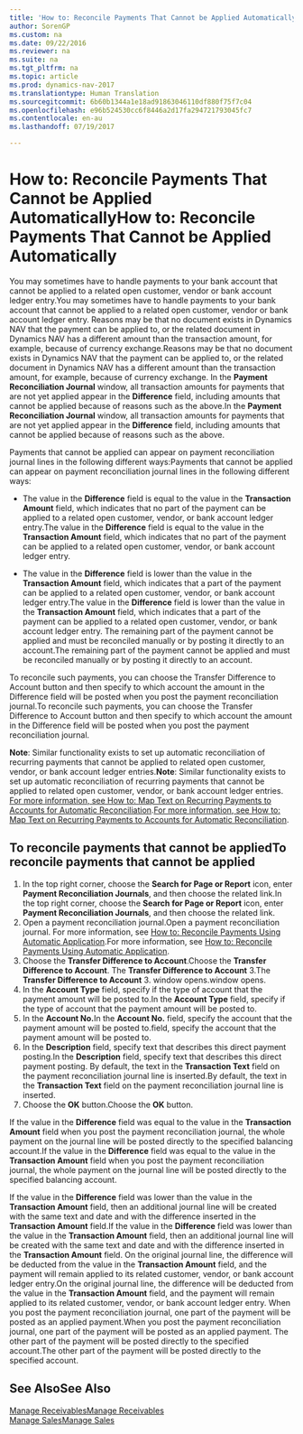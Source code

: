 ```yaml
---
title: 'How to: Reconcile Payments That Cannot be Applied Automatically'
author: SorenGP
ms.custom: na
ms.date: 09/22/2016
ms.reviewer: na
ms.suite: na
ms.tgt_pltfrm: na
ms.topic: article
ms.prod: dynamics-nav-2017
ms.translationtype: Human Translation
ms.sourcegitcommit: 6b60b1344a1e18ad91863046110df880f75f7c04
ms.openlocfilehash: e96b524530cc6f8446a2d17fa294721793045fc7
ms.contentlocale: en-au
ms.lasthandoff: 07/19/2017

---
```


# <a name="how-to-reconcile-payments-that-cannot-be-applied-automatically"></a><span data-ttu-id="28f01-102">How to: Reconcile Payments That Cannot be Applied Automatically</span><span class="sxs-lookup"><span data-stu-id="28f01-102">How to: Reconcile Payments That Cannot be Applied Automatically</span></span>
<span data-ttu-id="28f01-103">You may sometimes have to handle payments to your bank account that cannot be applied to a related open customer, vendor or bank account ledger entry.</span><span class="sxs-lookup"><span data-stu-id="28f01-103">You may sometimes have to handle payments to your bank account that cannot be applied to a related open customer, vendor or bank account ledger entry.</span></span> <span data-ttu-id="28f01-104">Reasons may be that no document exists in Dynamics NAV that the payment can be applied to, or the related document in Dynamics NAV has a different amount than the transaction amount, for example, because of currency exchange.</span><span class="sxs-lookup"><span data-stu-id="28f01-104">Reasons may be that no document exists in Dynamics NAV that the payment can be applied to, or the related document in Dynamics NAV has a different amount than the transaction amount, for example, because of currency exchange.</span></span> <span data-ttu-id="28f01-105">In the **Payment Reconciliation Journal** window, all transaction amounts for payments that are not yet applied appear in the **Difference** field, including amounts that cannot be applied because of reasons such as the above.</span><span class="sxs-lookup"><span data-stu-id="28f01-105">In the **Payment Reconciliation Journal** window, all transaction amounts for payments that are not yet applied appear in the **Difference** field, including amounts that cannot be applied because of reasons such as the above.</span></span>

<span data-ttu-id="28f01-106">Payments that cannot be applied can appear on payment reconciliation journal lines in the following different ways:</span><span class="sxs-lookup"><span data-stu-id="28f01-106">Payments that cannot be applied can appear on payment reconciliation journal lines in the following different ways:</span></span>

- <span data-ttu-id="28f01-107">The value in the **Difference** field is equal to the value in the **Transaction Amount** field, which indicates that no part of the payment can be applied to a related open customer, vendor, or bank account ledger entry.</span><span class="sxs-lookup"><span data-stu-id="28f01-107">The value in the **Difference** field is equal to the value in the **Transaction Amount** field, which indicates that no part of the payment can be applied to a related open customer, vendor, or bank account ledger entry.</span></span>

- <span data-ttu-id="28f01-108">The value in the **Difference** field is lower than the value in the **Transaction Amount** field, which indicates that a part of the payment can be applied to a related open customer, vendor, or bank account ledger entry.</span><span class="sxs-lookup"><span data-stu-id="28f01-108">The value in the **Difference** field is lower than the value in the **Transaction Amount** field, which indicates that a part of the payment can be applied to a related open customer, vendor, or bank account ledger entry.</span></span> <span data-ttu-id="28f01-109">The remaining part of the payment cannot be applied and must be reconciled manually or by posting it directly to an account.</span><span class="sxs-lookup"><span data-stu-id="28f01-109">The remaining part of the payment cannot be applied and must be reconciled manually or by posting it directly to an account.</span></span>

<span data-ttu-id="28f01-110">To reconcile such payments, you can choose the Transfer Difference to Account button and then specify to which account the amount in the Difference field will be posted when you post the payment reconciliation journal.</span><span class="sxs-lookup"><span data-stu-id="28f01-110">To reconcile such payments, you can choose the Transfer Difference to Account button and then specify to which account the amount in the Difference field will be posted when you post the payment reconciliation journal.</span></span>

<span data-ttu-id="28f01-111">**Note**: Similar functionality exists to set up automatic reconciliation of recurring payments that cannot be applied to related open customer, vendor, or bank account ledger entries.</span><span class="sxs-lookup"><span data-stu-id="28f01-111">**Note**: Similar functionality exists to set up automatic reconciliation of recurring payments that cannot be applied to related open customer, vendor, or bank account ledger entries.</span></span> <span data-ttu-id="28f01-112">[For more information, see How to: Map Text on Recurring Payments to Accounts for Automatic Reconciliation](receivables-how-map-text-recurring-payments-accounts-auto-reconcilliation.md).</span><span class="sxs-lookup"><span data-stu-id="28f01-112">[For more information, see How to: Map Text on Recurring Payments to Accounts for Automatic Reconciliation](receivables-how-map-text-recurring-payments-accounts-auto-reconcilliation.md).</span></span>

## <a name="to-reconcile-payments-that-cannot-be-applied"></a><span data-ttu-id="28f01-113">To reconcile payments that cannot be applied</span><span class="sxs-lookup"><span data-stu-id="28f01-113">To reconcile payments that cannot be applied</span></span>
1. <span data-ttu-id="28f01-114">In the top right corner, choose the **Search for Page or Report** icon, enter **Payment Reconciliation Journals**, and then choose the related link.</span><span class="sxs-lookup"><span data-stu-id="28f01-114">In the top right corner, choose the **Search for Page or Report** icon, enter **Payment Reconciliation Journals**, and then choose the related link.</span></span>
2. <span data-ttu-id="28f01-115">Open a payment reconciliation journal.</span><span class="sxs-lookup"><span data-stu-id="28f01-115">Open a payment reconciliation journal.</span></span> <span data-ttu-id="28f01-116">For more information, see [How to: Reconcile Payments Using Automatic Application](receivables-how-reconcile-payments-auto-application.md).</span><span class="sxs-lookup"><span data-stu-id="28f01-116">For more information, see [How to: Reconcile Payments Using Automatic Application](receivables-how-reconcile-payments-auto-application.md).</span></span>
3. <span data-ttu-id="28f01-117">Choose the **Transfer Difference to Account**.</span><span class="sxs-lookup"><span data-stu-id="28f01-117">Choose the **Transfer Difference to Account**.</span></span> <span data-ttu-id="28f01-118">The **Transfer Difference to Account** 3.</span><span class="sxs-lookup"><span data-stu-id="28f01-118">The **Transfer Difference to Account** 3.</span></span> <span data-ttu-id="28f01-119">window opens.</span><span class="sxs-lookup"><span data-stu-id="28f01-119">window opens.</span></span>
4. <span data-ttu-id="28f01-120">In the **Account Type** field, specify if the type of account that the payment amount will be posted to.</span><span class="sxs-lookup"><span data-stu-id="28f01-120">In the **Account Type** field, specify if the type of account that the payment amount will be posted to.</span></span>
5. <span data-ttu-id="28f01-121">In the **Account No.**</span><span class="sxs-lookup"><span data-stu-id="28f01-121">In the **Account No.**</span></span> <span data-ttu-id="28f01-122">field, specify the account that the payment amount will be posted to.</span><span class="sxs-lookup"><span data-stu-id="28f01-122">field, specify the account that the payment amount will be posted to.</span></span>
6. <span data-ttu-id="28f01-123">In the **Description** field, specify text that describes this direct payment posting.</span><span class="sxs-lookup"><span data-stu-id="28f01-123">In the **Description** field, specify text that describes this direct payment posting.</span></span> <span data-ttu-id="28f01-124">By default, the text in the **Transaction Text** field on the payment reconciliation journal line is inserted.</span><span class="sxs-lookup"><span data-stu-id="28f01-124">By default, the text in the **Transaction Text** field on the payment reconciliation journal line is inserted.</span></span>
7. <span data-ttu-id="28f01-125">Choose the **OK** button.</span><span class="sxs-lookup"><span data-stu-id="28f01-125">Choose the **OK** button.</span></span>

<span data-ttu-id="28f01-126">If the value in the **Difference** field was equal to the value in the **Transaction Amount** field when you post the payment reconciliation journal, the whole payment on the journal line will be posted directly to the specified balancing account.</span><span class="sxs-lookup"><span data-stu-id="28f01-126">If the value in the **Difference** field was equal to the value in the **Transaction Amount** field when you post the payment reconciliation journal, the whole payment on the journal line will be posted directly to the specified balancing account.</span></span>

<span data-ttu-id="28f01-127">If the value in the **Difference** field was lower than the value in the **Transaction Amount** field, then an additional journal line will be created with the same text and date and with the difference inserted in the **Transaction Amount** field.</span><span class="sxs-lookup"><span data-stu-id="28f01-127">If the value in the **Difference** field was lower than the value in the **Transaction Amount** field, then an additional journal line will be created with the same text and date and with the difference inserted in the **Transaction Amount** field.</span></span> <span data-ttu-id="28f01-128">On the original journal line, the difference will be deducted from the value in the **Transaction Amount** field, and the payment will remain applied to its related customer, vendor, or bank account ledger entry.</span><span class="sxs-lookup"><span data-stu-id="28f01-128">On the original journal line, the difference will be deducted from the value in the **Transaction Amount** field, and the payment will remain applied to its related customer, vendor, or bank account ledger entry.</span></span> <span data-ttu-id="28f01-129">When you post the payment reconciliation journal, one part of the payment will be posted as an applied payment.</span><span class="sxs-lookup"><span data-stu-id="28f01-129">When you post the payment reconciliation journal, one part of the payment will be posted as an applied payment.</span></span> <span data-ttu-id="28f01-130">The other part of the payment will be posted directly to the specified account.</span><span class="sxs-lookup"><span data-stu-id="28f01-130">The other part of the payment will be posted directly to the specified account.</span></span>

## <a name="see-also"></a><span data-ttu-id="28f01-131">See Also</span><span class="sxs-lookup"><span data-stu-id="28f01-131">See Also</span></span>
[<span data-ttu-id="28f01-132">Manage Receivables</span><span class="sxs-lookup"><span data-stu-id="28f01-132">Manage Receivables</span></span>](receivables-manage-receivables.md)  
[<span data-ttu-id="28f01-133">Manage Sales</span><span class="sxs-lookup"><span data-stu-id="28f01-133">Manage Sales</span></span>](sales-manage-sales.md)

